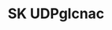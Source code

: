 ---
annotations:
- id: PW:0000250
  parent: classic metabolic pathway
  type: Pathway Ontology
  value: peptidoglycan biosynthetic pathway
- id: DOID:4194
  parent: disease of metabolism
  type: Disease Ontology
  value: glucose metabolism disease
- id: PW:0000554
  parent: regulatory pathway
  type: Pathway Ontology
  value: glucose transport pathway
authors:
- Skrekels
- Lindarieswijk
- Egonw
- DeSl
- MaintBot
description: '"Escherichia coli (E. Coli) contains a specific acyltransferase that
  derivatizes UDP-GlcNAc, which is the first obligatory reaction in the formation
  of lipid A (1-3), a unique glucosamine-based phospholipid that makes up the outer
  monolayer of the outer membrane of gramnegative bacteria." (rephrased from Anderson
  et al (1993)[https://www.ncbi.nlm.nih.gov/pubmed/8366124] ).'
last-edited: 2019-09-17
organisms:
- Escherichia coli
redirect_from:
- /index.php/Pathway:WP3641
- /instance/WP3641
- /instance/WP3641_rr107104
revision: r107104
schema-jsonld:
- '@context': https://schema.org/
  '@id': https://wikipathways.github.io/pathways/WP3641.html
  '@type': Dataset
  creator:
    '@type': Organization
    name: WikiPathways
  description: '"Escherichia coli (E. Coli) contains a specific acyltransferase that
    derivatizes UDP-GlcNAc, which is the first obligatory reaction in the formation
    of lipid A (1-3), a unique glucosamine-based phospholipid that makes up the outer
    monolayer of the outer membrane of gramnegative bacteria." (rephrased from Anderson
    et al (1993)[https://www.ncbi.nlm.nih.gov/pubmed/8366124] ).'
  keywords:
  - ATP
  - Acetate
  - Acetyl-CoA
  - Fructose-6P
  - GlcNAc
  - GlcNAc-1P
  - GlmU
  - Glucosamine-1P
  - Glucosamine-6P
  - Glucose
  - Glucose-6P
  - Glutamine
  - Glycerol
  - Glycerol-3P
  - N-Acetylglucosamine
  - N-acetylglucosamine
  - N-acetylglucosamine-1-P
  - N-acetylglucosamine-6P
  - NagK
  - OmpF
  - UDP-GlcNAc
  - UDP-N-acetylglucosamine
  - UTP
  - ampG
  - ftsW
  - glmM
  - glmS
  - glmU
  - glpF
  - glpK
  - glucose
  - murA
  - murG
  - murJ
  - nagA
  - nagB
  - nagE
  - nagZ
  - ompF
  - peptidoglycan
  - pgi
  - ptsG
  license: CC0
  name: SK UDPglcnac
seo: CreativeWork
title: SK UDPglcnac
wpid: WP3641
---